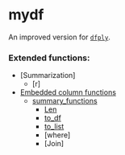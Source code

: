 # mydf

An improved version for [`dfply`](https://github.com/kieferk/dfply).

### Extended functions:
- [Summarization]
  - [r]
- [Embedded column functions](#subsetting-and-filtering)
  - [summary_functions](#selecting-and-dropping)
    - [Len](#select-and-drop-functions)
    - [to_df](#selection-using-the-inversion--operator-on-symbolic-columns)
    - [to_list](#selection-filter-functions)
    - [where]
    - [Join]

